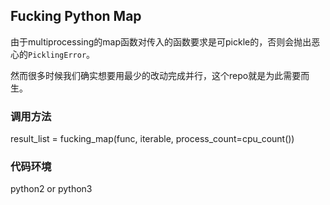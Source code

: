 ## Fucking Python Map
由于multiprocessing的map函数对传入的函数要求是可pickle的，否则会抛出恶心的`PicklingError`。

然而很多时候我们确实想要用最少的改动完成并行，这个repo就是为此需要而生。

### 调用方法
result_list = fucking_map(func, iterable, process_count=cpu_count())

### 代码环境
python2 or python3
